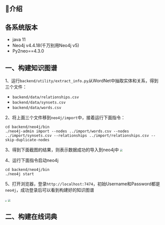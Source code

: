 ## 🌲介绍

## 各系统版本

- java 11
- Neo4j v4.4.18(千万别用Neo4j v5)
- Py2neo==4.3.0

## 一、构建知识图谱

1、运行`backend/utility/extract_info.py`从WordNet中抽取实体和关系，得到三个文件：

- `backend/data/relationships.csv`
- `backend/data/synsets.csv`
- `backend/data/words.csv`

2、将上面三个文件移到`neo4j/import`中，接着运行下面指令：

```shell
cd backend/neo4j/bin
./neo4j-admin import --nodes ../import/words.csv --nodes ../import/synsets.csv --relationships ../import/relationships.csv --skip-duplicate-nodes
```

3、得到下面截图的结果，则表示数据成功的导入到neo4j中
<img src="https://ddy-1310349779.cos.ap-shanghai.myqcloud.com/typora/%E6%88%AA%E5%B1%8F2023-03-04%2020.38.24.jpg" style="zoom:50%;" />

4、运行下面指令启动neo4j

```shell
cd backend/neo4j/bin
./neo4j start
```

5、打开浏览器，登录`http://localhost:7474`，初始Username和Password都是`neo4j`，成功登录后可以看到构建好的知识图谱

<img src="https://ddy-1310349779.cos.ap-shanghai.myqcloud.com/typora/%E6%88%AA%E5%B1%8F2023-03-04%2020.43.30.jpg" style="zoom:30%;" />

<img src="https://ddy-1310349779.cos.ap-shanghai.myqcloud.com/typora/%E6%88%AA%E5%B1%8F2023-03-04%2020.48.59.jpg" style="zoom:50%;" />

## 二、构建在线词典
